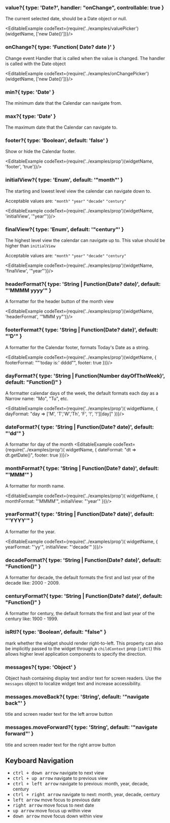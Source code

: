 ### value?{ type: 'Date?', handler: "onChange", controllable: true }

The current selected date, should be a Date object or null.

<EditableExample codeText={require('../examples/valuePicker')(widgetName, ['new Date()'])}/>

### onChange?{ type: 'Function( Date? date )' }

Change event Handler that is called when the value is changed. The handler is called with the Date object

<EditableExample codeText={require('../examples/onChangePicker')(widgetName, ['new Date()'])}/>

### min?{ type: 'Date' }

The minimum date that the Calendar can navigate from.


### max?{ type: 'Date' }

The maximum date that the Calendar can navigate to.

### footer?{ type: 'Boolean', default: 'false' }

Show or hide the Calendar footer.

<EditableExample codeText={require('../examples/prop')(widgetName, 'footer', 'true')}/>

### initialView?{ type: 'Enum', default: '"month"' }

The starting and lowest level view the calendar can navigate down to.

Acceptable values are:
`"month"` `"year"` `"decade"` `"century"`

<EditableExample codeText={require('../examples/prop')(widgetName, 'initialView', '"year"')}/>

### finalView?{ type: 'Enum', default: '"century"' }

The highest level view the calendar can navigate up to. This value should be higher
than `initialView`

Acceptable values are: `"month"` `"year"` `"decade"` `"century"`

<EditableExample codeText={require('../examples/prop')(widgetName, 'finalView', '"year"')}/>

### headerFormat?{ type: 'String | Function(Date? date)', default: "'MMMM yyyy'" }

A formatter for the header button of the month view

<EditableExample codeText={require('../examples/prop')(widgetName, 'headerFormat', '"MMM yy"')}/>

### footerFormat?{ type: 'String | Function(Date? date)', default: "'D'" }

A formatter for the Calendar footer, formats Today's Date as a string.

<EditableExample codeText={require('../examples/prop')(widgetName, { footerFormat: "\"'today is:' dddd\"", footer: true })}/>

### dayFormat?{ type: 'String | Function(Number dayOfTheWeek)', default: "Function()" }

A formatter calendar days of the week, the default formats each day as a Narrow name: "Mo", "Tu", etc.

<EditableExample codeText={require('../examples/prop')(
widgetName, { dayFormat: "day => ['M', 'T','W','Th', 'F', '!', '!'][day]" })}/>

### dateFormat?{ type: 'String | Function(Date? date)', default: "'dd'" }

A formatter for day of the month
<EditableExample codeText={require('../examples/prop')(
  widgetName, { dateFormat: "dt => dt.getDate()", footer: true })}/>

### monthFormat?{ type: 'String | Function(Date? date)', default: "'MMM'" }

A formatter for month name.

<EditableExample codeText={require('../examples/prop')(
widgetName, { monthFormat: "'MMMM'", initialView: "'year'" })}/>

### yearFormat?{ type: 'String | Function(Date? date)', default: "'YYYY'" }

A formatter for the year.

<EditableExample codeText={require('../examples/prop')(
widgetName, { yearFormat: "'yy'", initialView: "'decade'" })}/>

### decadeFormat?{ type: 'String | Function(Date? date)', default: "Function()" }

A formatter for decade, the default formats the first and last year of the decade like: 2000 - 2009.

### centuryFormat?{ type: 'String | Function(Date? date)', default: "Function()" }

A formatter for century, the default formats the first and last year of the century like: 1900 - 1999.


### isRtl?{ type: 'Boolean', default: "false" }

mark whether the widget should render right-to-left. This property can also be implicitly passed to the widget through
a `childContext` prop (`isRtl`) this allows higher level application components to specify the direction.


### messages?{ type: 'Object' }

Object hash containing display text and/or text for screen readers. Use the `messages` object to
localize widget text and increase accessibility.


### messages.moveBack?{ type: 'String', default: '"navigate back"' }

title and screen reader text for the left arrow button


### messages.moveForward?{ type: 'String', default: '"navigate forward"' }

title and screen reader text for the right arrow button

## Keyboard Navigation

- <kbd>ctrl + down arrow</kbd> navigate to next view
- <kbd>ctrl + up arrow</kbd> navigate to previous view
- <kbd>ctrl + left arrow</kbd> navigate to previous: month, year, decade, century
- <kbd>ctrl + right arrow</kbd> navigate to next: month, year, decade, century
- <kbd>left arrow</kbd> move focus to previous date
- <kbd>right arrow</kbd> move focus to next date
- <kbd>up arrow</kbd> move focus up within view
- <kbd>down arrow</kbd> move focus down within view
